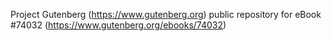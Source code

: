 Project Gutenberg (https://www.gutenberg.org) public repository for eBook #74032 (https://www.gutenberg.org/ebooks/74032)
